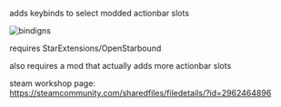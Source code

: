 adds keybinds to select modded actionbar slots

![bindigns](https://github.com/bongus-jive/actionbar-binds/assets/27874300/f1e054c2-143e-4178-9ba4-13b6e8034a2c)

requires StarExtensions/OpenStarbound

also requires a mod that actually adds more actionbar slots


steam workshop page: https://steamcommunity.com/sharedfiles/filedetails/?id=2962464896
